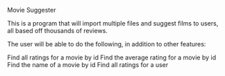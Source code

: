 Movie Suggester

This is a program that will import multiple files and suggest films to users, all
based off thousands of reviews.

The user will be able to do the following, in addition to other features:


Find all ratings for a movie by id
Find the average rating for a movie by id
Find the name of a movie by id
Find all ratings for a user
